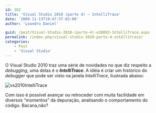 ```yaml
---
id: 182
title: 'Visual Studio 2010 (parte 4) – IntelliTrace'
date: '2009-11-13T19:47:37-03:00'
author: 'Leandro Daniel'

guid: /post/Visual-Studio-2010-(parte-4)-e28093-IntelliTrace.aspx
permalink: /index.php/visual-studio-2010-parte-4-intellitrace/
categories:
    - Post
    - 'Visual Studio'
---
```


O Visual Studio 2010 traz uma série de novidades no que diz respeito a *debugging*, uma delas é o ***IntelliTrace***. A idéia é criar um histórico do *debugger* que pode ser visto na janela *IntelliTrace*, ilustrada abaixo:

![vs2010IntelliTrace](http://leandrodaniel.com/pics/WindowsLiveWriter/VisualStudio2010parte4IntelliTrace/44BDEA16/vs2010IntelliTrace.gif "vs2010IntelliTrace")

Com isso é possível avançar ou retroceder com muita facilidade em diversos “momentos” da depuração, analisando o comportamento do código. Bacana,não?